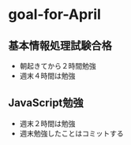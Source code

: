 # goal-for-April
## 基本情報処理試験合格

- 朝起きてから２時間勉強
- 週末４時間は勉強

## JavaScript勉強
- 週末２時間は勉強
- 週末勉強したことはコミットする
